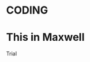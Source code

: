 # CODING

<!DOCTYPE html>
<html>
<head>
<title>Page Title</title>
</head>
<body>

<h1>This in Maxwell</h1>
<p> Trial </p>

</body>
</html>
